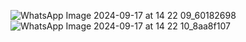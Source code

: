 
![WhatsApp Image 2024-09-17 at 14 22 09_60182698](https://github.com/user-attachments/assets/617412c9-8312-4c47-b02b-f33a7bc1c4ab)
![WhatsApp Image 2024-09-17 at 14 22 10_8aa8f107](https://github.com/user-attachments/assets/cd60ebb1-49e4-4f84-8eff-d39fcc9e4f00)
